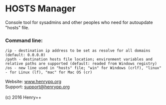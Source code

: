 # HOSTS Manager

Console tool for sysadmins and other peoples who need for autoupdate "hosts" file.

### Command line:
~~~
/ip - destination ip address to be set as resolve for all domains (default: 0.0.0.0)
/path - destination hosts file location; environment variables and relative paths are supported (default: readed from Windows registry)
/os - new line used in "hosts" file; "win" for Windows (crlf), "linux" - for Linux (lf), "mac" for Mac OS (cr)
~~~
Website: www.henrypp.org<br />
Support: support@henrypp.org<br />
<br />
(c) 2016 Henry++
